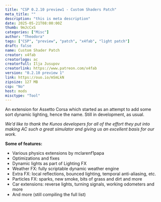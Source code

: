 ```yaml
---
title: "CSP 0.2.10 preview1 - Custom Shaders Patch"
meta_title: ""
description: "this is meta description"
date: 2025-05-21T08:00:00Z
thumb: 9mJcCxS
categories: ["Misc"]
author: "Theodora"
tags: ["CSP", "preview", "patch", "x4fab", "light patch"]
draft: false
name: Custom Shader Patch
creator: x4fab
creatorlogo: ac
creatorfull: Ilja Jusupov
creatorlink: https://www.patreon.com/x4fab
version: "0.2.10 preview 1"
link: https://ouo.io/mSmLkN
zipsize: 127 MB
csp: "No"
host: mods
misctype: "Tool"
---
```


An extension for Assetto Corsa which started as an attempt to add some sort dynamic lighting, hence the name. Still in development, as usual.

*We’d like to thank the Kunos developers for all of the effort they put into making AC such a great simulator and giving us an excellent basis for our work.*

**Some of features:**
  - Various physics extensions by mclarenf1papa
  - Optimizations and fixes
  - Dynamic lights as part of Lighting FX
  - Weather FX: fully scriptable dynamic weather engine
  - Extra FX: local reflections, bounced lighting, temporal anti-aliasing, etc.
  - Particles FX: sparks, new smoke, bits of grass and dirt and more
  - Car extensions: reverse lights, turning signals, working odometers and more
  - And more (still compiling the full list)
